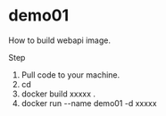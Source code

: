 # demo01
How to build webapi image.

Step
1. Pull code to your machine.
2. cd
3. docker build xxxxx .
4. docker run --name demo01 -d xxxxx

